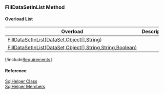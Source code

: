 ﻿### FillDataSetInList Method

#### Overload List

| Overload | Description |
| --- | --- |
| [FillDataSetInList(DataSet,Object\[\],String)](FChoice.Common~FChoice.Common.Data.SqlHelper~FillDataSetInList(DataSet,Object[],String).md) |   |
| [FillDataSetInList(DataSet,Object\[\],String,String,Boolean)](FChoice.Common~FChoice.Common.Data.SqlHelper~FillDataSetInList(DataSet,Object[],String,String,Boolean).md) |   |

[!include[Requirements](../partials/requirements.md)]



#### Reference

[SqlHelper Class](FChoice.Common~FChoice.Common.Data.SqlHelper.md)  
[SqlHelper Members](FChoice.Common~FChoice.Common.Data.SqlHelper_members.md)